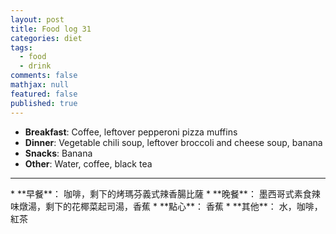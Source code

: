 ```yaml
---
layout: post
title: Food log 31
categories: diet
tags: 
  - food
  - drink
comments: false
mathjax: null
featured: false
published: true
---
```


* **Breakfast**: Coffee, leftover pepperoni pizza muffins
* **Dinner**: Vegetable chili soup, leftover broccoli and cheese soup, banana
* **Snacks**: Banana
* **Other**: Water, coffee, black tea
<hr>
* **早餐**： 咖啡，剩下的烤瑪芬義式辣香腸比薩
* **晚餐**： 墨西哥式素食辣味燉湯，剩下的花椰菜起司湯，香蕉
* **點心**： 香蕉
* **其他**： 水，咖啡，紅茶